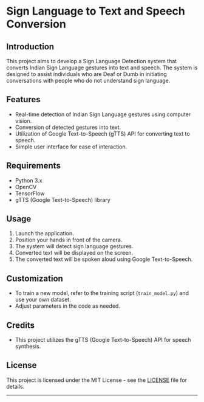 # Sign Language to Text and Speech Conversion

## Introduction

This project aims to develop a Sign Language Detection system that converts Indian Sign Language gestures into text and speech. The system is designed to assist individuals who are Deaf or Dumb in initiating conversations with people who do not understand sign language.

## Features

- Real-time detection of Indian Sign Language gestures using computer vision.
- Conversion of detected gestures into text.
- Utilization of Google Text-to-Speech (gTTS) API for converting text to speech.
- Simple user interface for ease of interaction.

## Requirements

- Python 3.x
- OpenCV
- TensorFlow
- gTTS (Google Text-to-Speech) library
## Usage

1. Launch the application.
2. Position your hands in front of the camera.
3. The system will detect sign language gestures.
4. Converted text will be displayed on the screen.
5. The converted text will be spoken aloud using Google Text-to-Speech.

## Customization

- To train a new model, refer to the training script (`train_model.py`) and use your own dataset.
- Adjust parameters in the code as needed.

## Credits

- This project utilizes the gTTS (Google Text-to-Speech) API for speech synthesis.

## License

This project is licensed under the MIT License - see the [LICENSE](LICENSE) file for details.


---
